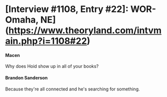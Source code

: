 # [Interview #1108, Entry #22]: WOR-Omaha, NE](https://www.theoryland.com/intvmain.php?i=1108#22)

#### Macen

Why does Hoid show up in all of your books?

#### Brandon Sanderson

Because they're all connected and he's searching for something.


